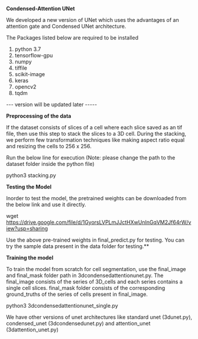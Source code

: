 **Condensed-Attention UNet**

We developed a new version of UNet which uses the advantages of an attention gate and Condensed UNet architecture.

The Packages listed below are required to be installed

1. python 3.7
2. tensorflow-gpu
3. numpy
4. tiffile
5. scikit-image
6. keras
7. opencv2
8. tqdm

--- version will be updated later -----

**Preprocessing of the data**

If the dataset consists of slices of a cell where each slice saved as an tif file, then use this step to stack the slices to a 3D cell. During the stacking, we perform few transformation techniques like making aspect ratio equal and resizing the cells to 256 x 256.

Run the below line for execution (Note: please change the path to the dataset folder inside the python file)

python3 stacking.py

**Testing the Model**

Inorder to test the model, the pretrained weights can be downloaded from the below link and use it directly.

wget https://drive.google.com/file/d/1GyorsLVPLmJJctHXwUnInGqVM2Jf64rW/view?usp=sharing

Use the above pre-trained weights in final_predict.py for testing. You can try the sample data present in the data folder for testing.**

**Training the model**

To train the model from scratch for cell segmentation, use the final_image and final_mask folder path in 3dcondensedattentionunet.py. The final_image consists of the series of 3D_cells and each series contains a single cell slices. final_mask folder consists of the corresponding ground_truths of the series of cells present in final_image.

python3 3dcondensedattentionunet_single.py

We have other versions of unet architectures like standard unet (3dunet.py), condensed_unet (3dcondensedunet.py) and attention_unet (3dattention_unet.py)
